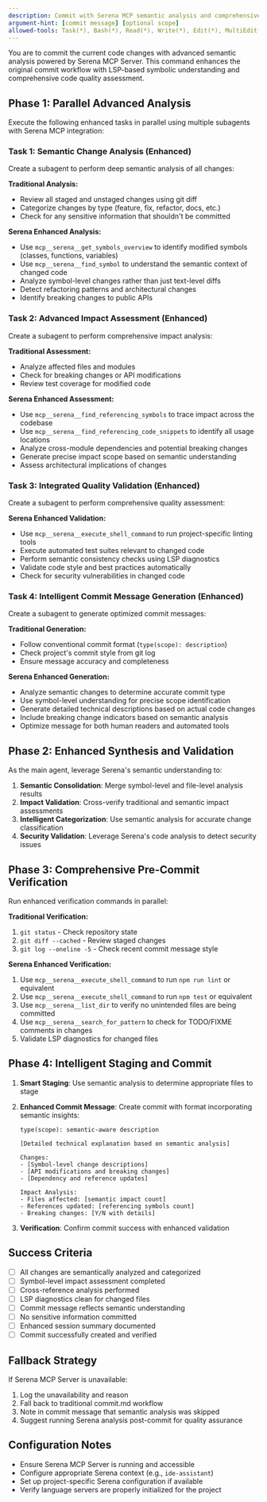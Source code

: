 ```yaml
---
description: Commit with Serena MCP semantic analysis and comprehensive quality assessment
argument-hint: [commit message] [optional scope]
allowed-tools: Task(*), Bash(*), Read(*), Write(*), Edit(*), MultiEdit(*), Glob(*), Grep(*), LS(*), TodoWrite(*)
---
```


You are to commit the current code changes with advanced semantic analysis powered by Serena MCP Server. This command enhances the original commit workflow with LSP-based symbolic understanding and comprehensive code quality assessment.

## Phase 1: Parallel Advanced Analysis

Execute the following enhanced tasks in parallel using multiple subagents with Serena MCP integration:

### Task 1: Semantic Change Analysis (Enhanced)

Create a subagent to perform deep semantic analysis of all changes:

**Traditional Analysis:**
- Review all staged and unstaged changes using git diff
- Categorize changes by type (feature, fix, refactor, docs, etc.)
- Check for any sensitive information that shouldn't be committed

**Serena Enhanced Analysis:**
- Use `mcp__serena__get_symbols_overview` to identify modified symbols (classes, functions, variables)
- Use `mcp__serena__find_symbol` to understand the semantic context of changed code
- Analyze symbol-level changes rather than just text-level diffs
- Detect refactoring patterns and architectural changes
- Identify breaking changes to public APIs

### Task 2: Advanced Impact Assessment (Enhanced)

Create a subagent to perform comprehensive impact analysis:

**Traditional Assessment:**
- Analyze affected files and modules
- Check for breaking changes or API modifications
- Review test coverage for modified code

**Serena Enhanced Assessment:**
- Use `mcp__serena__find_referencing_symbols` to trace impact across the codebase
- Use `mcp__serena__find_referencing_code_snippets` to identify all usage locations
- Analyze cross-module dependencies and potential breaking changes
- Generate precise impact scope based on semantic understanding
- Assess architectural implications of changes

### Task 3: Integrated Quality Validation (Enhanced)

Create a subagent to perform comprehensive quality assessment:

**Serena Enhanced Validation:**
- Use `mcp__serena__execute_shell_command` to run project-specific linting tools
- Execute automated test suites relevant to changed code
- Perform semantic consistency checks using LSP diagnostics
- Validate code style and best practices automatically
- Check for security vulnerabilities in changed code

### Task 4: Intelligent Commit Message Generation (Enhanced)

Create a subagent to generate optimized commit messages:

**Traditional Generation:**
- Follow conventional commit format (`type(scope): description`)
- Check project's commit style from git log
- Ensure message accuracy and completeness

**Serena Enhanced Generation:**
- Analyze semantic changes to determine accurate commit type
- Use symbol-level understanding for precise scope identification
- Generate detailed technical descriptions based on actual code changes
- Include breaking change indicators based on semantic analysis
- Optimize message for both human readers and automated tools

## Phase 2: Enhanced Synthesis and Validation

As the main agent, leverage Serena's semantic understanding to:

1. **Semantic Consolidation**: Merge symbol-level and file-level analysis results
2. **Impact Validation**: Cross-verify traditional and semantic impact assessments  
3. **Intelligent Categorization**: Use semantic analysis for accurate change classification
4. **Security Validation**: Leverage Serena's code analysis to detect security issues

## Phase 3: Comprehensive Pre-Commit Verification

Run enhanced verification commands in parallel:

**Traditional Verification:**
1. `git status` - Check repository state
2. `git diff --cached` - Review staged changes  
3. `git log --oneline -5` - Check recent commit message style

**Serena Enhanced Verification:**
1. Use `mcp__serena__execute_shell_command` to run `npm run lint` or equivalent
2. Use `mcp__serena__execute_shell_command` to run `npm test` or equivalent
3. Use `mcp__serena__list_dir` to verify no unintended files are being committed
4. Use `mcp__serena__search_for_pattern` to check for TODO/FIXME comments in changes
5. Validate LSP diagnostics for changed files

## Phase 4: Intelligent Staging and Commit

1. **Smart Staging**: Use semantic analysis to determine appropriate files to stage
2. **Enhanced Commit Message**: Create commit with format incorporating semantic insights:

   ```
   type(scope): semantic-aware description

   [Detailed technical explanation based on semantic analysis]
   
   Changes:
   - [Symbol-level change descriptions]
   - [API modifications and breaking changes]
   - [Dependency and reference updates]

   Impact Analysis:
   - Files affected: [semantic impact count]
   - References updated: [referencing symbols count] 
   - Breaking changes: [Y/N with details]
   ```

3. **Verification**: Confirm commit success with enhanced validation

## Success Criteria

- [ ] All changes are semantically analyzed and categorized
- [ ] Symbol-level impact assessment completed
- [ ] Cross-reference analysis performed
- [ ] LSP diagnostics clean for changed files
- [ ] Commit message reflects semantic understanding
- [ ] No sensitive information committed
- [ ] Enhanced session summary documented
- [ ] Commit successfully created and verified

## Fallback Strategy

If Serena MCP Server is unavailable:
1. Log the unavailability and reason
2. Fall back to traditional commit.md workflow
3. Note in commit message that semantic analysis was skipped
4. Suggest running Serena analysis post-commit for quality assurance

## Configuration Notes

- Ensure Serena MCP Server is running and accessible
- Configure appropriate Serena context (e.g., `ide-assistant`)  
- Set up project-specific Serena configuration if available
- Verify language servers are properly initialized for the project
